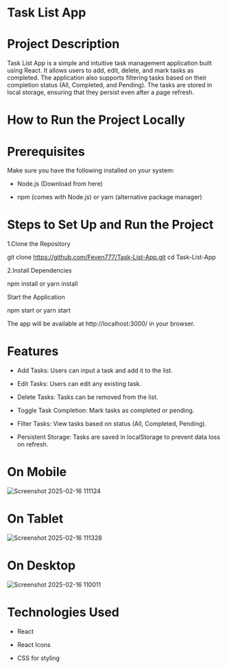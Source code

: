# Task List App

# Project Description

Task List App is a simple and intuitive task management application built using React. It allows users to add, edit, delete, and mark tasks as completed. The application also supports filtering tasks based on their completion status (All, Completed, and Pending). The tasks are stored in local storage, ensuring that they persist even after a page refresh.

# How to Run the Project Locally

# Prerequisites

Make sure you have the following installed on your system:

- Node.js (Download from here)

- npm (comes with Node.js) or yarn (alternative package manager)

# Steps to Set Up and Run the Project

1.Clone the Repository

  git clone https://github.com/Feven777/Task-List-App.git
  cd Task-List-App

2.Install Dependencies

   npm install  or  yarn install

   Start the Application

   npm start  or  yarn start

The app will be available at http://localhost:3000/ in your browser.

# Features

 - Add Tasks: Users can input a task and add it to the list.

 - Edit Tasks: Users can edit any existing task.

 - Delete Tasks: Tasks can be removed from the list.

 - Toggle Task Completion: Mark tasks as completed or pending.

 - Filter Tasks: View tasks based on status (All, Completed, Pending).

 - Persistent Storage: Tasks are saved in localStorage to prevent data loss on refresh.
# On Mobile 
![Screenshot 2025-02-16 111124](https://github.com/user-attachments/assets/28e6a4a5-c4d2-46dd-98ce-701dea146556)
# On Tablet

![Screenshot 2025-02-16 111328](https://github.com/user-attachments/assets/809ca474-40ba-410c-a76a-bc7d05d1af2d)

# On Desktop


![Screenshot 2025-02-16 110011](https://github.com/user-attachments/assets/3fe4f4d5-fae0-439c-aa49-c4b2198a6e9a)

 # Technologies Used

  - React

  - React Icons

  - CSS for styling
